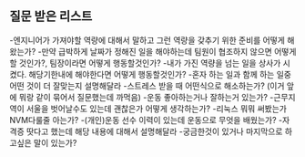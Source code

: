 ## 질문 받은 리스트
-엔지니어가 가져야할 역량에 대해서 말하고 그런 역량을 갖추기 위한 준비를 어떻게 해왔는가?
-만약 급박하게 날짜가 정해진 일을 해야하는데 팀원이 협조하지 않으면 어떻게 할 것인가?, 팀장이라면 어떻게 행동할것인가?
-내가 가진 역량을 넘는 일을 상사가 시켰다. 해당기한내에 해야한다면 어떻게 행동할것인가?
-혼자 하는 일과 함께 하는 일중 어떤 것이 더 잘맞는지 설명해달라
-스트레스 받을 때 어떤식으로 해소하는가? (이거 앞에 뭐랑 같이 묶어서 질문했는데 까먹음)
-운동 좋아하는거나 잘하는거 있는가?
-근무지역이 서울을 벗어날수도 있는데 괜찮은가 어떻게 생각하는가?
-리눅스 뭐뭐 써봤는가 NVM다룰줄 아는가?
-(개인)운동 선수 이력이 있는데 운동으로 무엇을 배웠는가?
-자격증 땃다고 했는데 해당 내용에 대해서 설명해달라
-궁금한것이 있거나 마지막으로 하고싶은 말이 있는가?